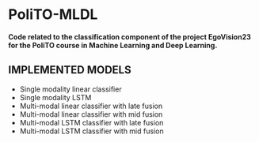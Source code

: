 # PoliTO-MLDL
#### Code related to the classification component of the project EgoVision23 for the PoliTO course in Machine Learning and Deep Learning.

## IMPLEMENTED MODELS
- Single modality linear classifier
- Single modality LSTM
- Multi-modal linear classifier with late fusion
- Multi-modal linear classifier with mid fusion
- Multi-modal LSTM classifier with late fusion
- Multi-modal LSTM classifier with mid fusion
